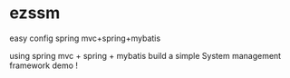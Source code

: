 # ezssm
easy config spring mvc+spring+mybatis

using spring mvc + spring + mybatis build a simple System management framework demo !
